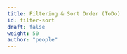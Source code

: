 ```yaml
---
title: Filtering & Sort Order (ToDo)
id: filter-sort
draft: false
weight: 50
author: "people"
---
```

